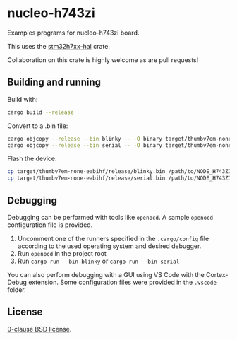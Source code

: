 # nucleo-h743zi

Examples programs for nucleo-h743zi board.

This uses the [stm32h7xx-hal](https://github.com/astraw/stm32h7xx-hal) crate.

Collaboration on this crate is highly welcome as
are pull requests!

## Building and running

Build with:

```sh
cargo build --release
```

Convert to a .bin file:

```sh
cargo objcopy --release --bin blinky -- -O binary target/thumbv7em-none-eabihf/release/blinky.bin
cargo objcopy --release --bin serial -- -O binary target/thumbv7em-none-eabihf/release/serial.bin
```

Flash the device:

```sh
cp target/thumbv7em-none-eabihf/release/blinky.bin /path/to/NODE_H743ZI/
cp target/thumbv7em-none-eabihf/release/serial.bin /path/to/NODE_H743ZI/
```

## Debugging

Debugging can be performed with tools like `openocd`. A sample `openocd` configuration file
is provided.

1. Uncomment one of the runners specified in the `.cargo/config` file according to the used operating
   system and desired debugger.
2. Run `openocd` in the project root
3. Run `cargo run --bin blinky` or `cargo run --bin serial`

You can also perform debugging with a GUI using VS Code with the Cortex-Debug extension.
Some configuration files were provided in the `.vscode` folder.

## License

[0-clause BSD license](LICENSE-0BSD.txt).
